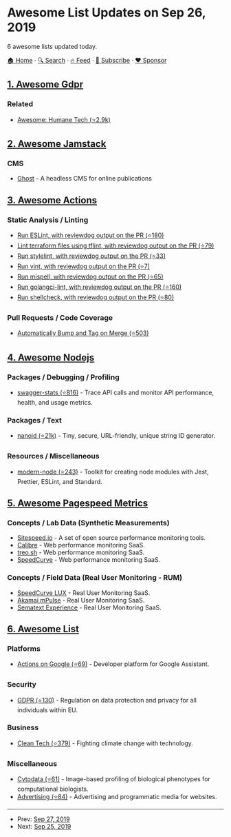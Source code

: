 # Awesome List Updates on Sep 26, 2019

6 awesome lists updated today.

[🏠 Home](/README.md) · [🔍 Search](https://www.trackawesomelist.com/search/) · [🔥 Feed](https://www.trackawesomelist.com/rss.xml) · [📮 Subscribe](https://trackawesomelist.us17.list-manage.com/subscribe?u=d2f0117aa829c83a63ec63c2f&id=36a103854c) · [❤️  Sponsor](https://github.com/sponsors/theowenyoung)



## [1. Awesome Gdpr](/content/bakke92/awesome-gdpr/README.md)

### Related

*   [Awesome: Humane Tech (⭐2.9k)](https://github.com/humanetech-community/awesome-humane-tech#readme)

## [2. Awesome Jamstack](/content/automata/awesome-jamstack/README.md)

### CMS

*   [Ghost](https://ghost.org/) - A headless CMS for online publications

## [3. Awesome Actions](/content/sdras/awesome-actions/README.md)

### Static Analysis / Linting

*   [Run ESLint, with reviewdog output on the PR (⭐180)](https://github.com/reviewdog/action-eslint)
*   [Lint terraform files using tflint, with reviewdog output on the PR (⭐79)](https://github.com/reviewdog/action-tflint)
*   [Run stylelint, with reviewdog output on the PR (⭐33)](https://github.com/reviewdog/action-stylelint)
*   [Run vint, with reviewdog output on the PR (⭐7)](https://github.com/reviewdog/action-vint)
*   [Run mispell, with reviewdog output on the PR (⭐65)](https://github.com/reviewdog/action-misspell)
*   [Run golangci-lint, with reviewdog output on the PR (⭐160)](https://github.com/reviewdog/action-golangci-lint)
*   [Run shellcheck, with reviewdog output on the PR (⭐80)](https://github.com/reviewdog/action-shellcheck)

### Pull Requests / Code Coverage

*   [Automatically Bump and Tag on Merge (⭐503)](https://github.com/anothrNick/github-tag-action)

## [4. Awesome Nodejs](/content/sindresorhus/awesome-nodejs/README.md)

### Packages / Debugging / Profiling

*   [swagger-stats (⭐816)](https://github.com/slanatech/swagger-stats) - Trace API calls and monitor API performance, health, and usage metrics.

### Packages / Text

*   [nanoid (⭐21k)](https://github.com/ai/nanoid) - Tiny, secure, URL-friendly, unique string ID generator.

### Resources / Miscellaneous

*   [modern-node (⭐243)](https://github.com/sheerun/modern-node) - Toolkit for creating node modules with Jest, Prettier, ESLint, and Standard.

## [5. Awesome Pagespeed Metrics](/content/csabapalfi/awesome-pagespeed-metrics/README.md)

### Concepts / Lab Data (Synthetic Measurements)

*   [Sitespeed.io](https://www.sitespeed.io/) - A set of open source performance monitoring tools.
*   [Calibre](https://calibreapp.com) - Web performance monitoring SaaS.
*   [treo.sh](https://treo.sh/) - Web performance monitoring SaaS.
*   [SpeedCurve](https://speedcurve.com/) - Web performance monitoring SaaS.

### Concepts / Field Data (Real User Monitoring - RUM)

*   [SpeedCurve LUX](https://speedcurve.com/features/lux/) - Real User Monitoring SaaS.
*   [Akamai mPulse](https://www.akamai.com/uk/en/products/performance/mpulse-real-user-monitoring.jsp) - Real User Monitoring SaaS.
*   [Sematext Experience](https://sematext.com/experience/) - Real User Monitoring SaaS.

## [6. Awesome List](/content/sindresorhus/awesome/README.md)

### Platforms

*   [Actions on Google (⭐69)](https://github.com/ravirupareliya/awesome-actions-on-google#readme) - Developer platform for Google Assistant.

### Security

*   [GDPR (⭐130)](https://github.com/bakke92/awesome-gdpr#readme) - Regulation on data protection and privacy for all individuals within EU.

### Business

*   [Clean Tech (⭐379)](https://github.com/nglgzz/awesome-clean-tech#readme) - Fighting climate change with technology.

### Miscellaneous

*   [Cytodata (⭐61)](https://github.com/cytodata/awesome-cytodata#readme) - Image-based profiling of biological phenotypes for computational biologists.
*   [Advertising (⭐84)](https://github.com/cenoura/awesome-ads#readme) - Advertising and programmatic media for websites.

---

- Prev: [Sep 27, 2019](/content/2019/09/27/README.md)
- Next: [Sep 25, 2019](/content/2019/09/25/README.md)